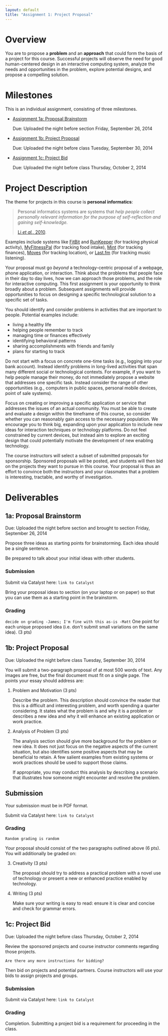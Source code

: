 ```yaml
---
layout: default
title: "Assignment 1: Project Proposal"
---
```


# Overview

You are to propose a __problem__ and an __approach__ that could form the basis of a project for this course.
Successful projects will observe the need for good human-centered design in an interactive computing system, 
analyze the needs and opportunities in the problem, explore potential designs, and propose a compelling solution.

# Milestones

This is an individual assignment, consisting of three milestones.

* [Assignment 1a: Proposal Brainstorm](#proposal_brainstorm)

  Due: Uploaded the night before section Friday, September 26, 2014
  
* [Assignment 1b: Project Proposal](#project_proposal)

  Due: Uploaded the night before class Tuesday, September 30, 2014
  
* [Assignment 1c: Project Bid](#project_bid)

  Due: Uploaded the night before class Thursday, October 2, 2014

# Project Description

The theme for projects in this course is __personal informatics__:

> Personal informatics systems are systems that _help people collect personally relevant information for the purpose of 
> self-reflection and gaining self-knowledge._
>
> [Li _et al._, 2010](http://www.personalinformatics.org/lab/model/).

Examples include systems like [FitBit](http://www.fitbit.com/) and [RunKeeper](http://www.runkeeper.com/) (for tracking physical activity), [MyFitnessPal](http://www.myfitnesspal.com/) (for tracking food intake), [Mint](http://www.mint.com/) (for tracking finances), [Moves](http://www.moves-app.com/) (for tracking location), or [Last.fm](http://www.last.fm) (for 
tracking music listening).

Your proposal must go _beyond_ a technology-centric proposal of a webpage, phone application, or interaction. Think about 
the problems that people face in their day to day lives, how we can approach those problems, and the role for interactive computing.
This first assignment is your opportunity to think broadly about a problem. Subsequent assignments will provide 
opportunities to focus on designing a specific technological solution to a specific set of tasks.

You should identify and consider problems in activities that are important to people. Potential examples include:

* living a healthy life
* helping people remember to track
* managing time or finances effectively
* identifying behavioral patterns
* sharing accomplishments with friends and family
* plans for starting to track

Do not start with a focus on concrete one-time tasks (e.g., logging into your bank account). Instead identify problems in 
long-lived activities that span many different social or technological contexts. For example, if you want to help people 
manage their money, do not immediately propose a website that addresses one specific task. Instead consider the range of
other opportunities (e.g., computers in public spaces, personal mobile devices, point of sale systems).

Focus on creating or improving a specific application or service that addresses the issues of an actual community. 
You must be able to create and evaluate a design within the timeframe of this course, so consider whether you 
can reasonably gain access to the necessary population. We encourage you to think big, expanding upon your application 
to include new ideas for interaction techniques or technology platforms. Do not feel constrained by current devices, 
but instead aim to explore an exciting design that could potentially motivate the development of new enabling technology.

The course instructors will select a subset of submitted proposals for sponsorship. Sponsored proposals will be posted,
and students will then bid on the projects they want to pursue in this course. Your proposal is thus an effort to 
convince both the instructors and your classmates that a problem is interesting, tractable, and worthy of investigation.

# Deliverables

<a name="proposal_brainstorm"></a>

## 1a: Proposal Brainstorm

Due: Uploaded the night before section and brought to section Friday, September 26, 2014

Propose three ideas as starting points for brainstorming. Each idea should be a single sentence. 

Be prepared to talk about your initial ideas with other students.

### Submission

Submit via Catalyst here: `link to Catalyst`

Bring your proposal ideas to section (on your laptop or on paper) so that you can use them as a starting point 
in the brainstorm.

### Grading

`decide on grading -James; I'm fine with this as-is -Matt`
One point for each unique proposed idea (i.e. don't submit small variations on the same idea). (3 pts)

<a name="project_proposal"></a>

## 1b: Project Proposal

Due: Uploaded the night before class Tuesday, September 30, 2014

You will submit a two-paragraph proposal of at most 500 words of text. Any images are free, but the final document must 
fit on a single page. The points your essay should address are:

1. Problem and Motivation (3 pts)

   Describe the problem. This description should convince the reader that this is a difficult and interesting problem, and worth 
   spending a quarter considering. It states what the problem is and why it is a problem or describes a new idea and why it 
   will enhance an existing application or work practice.

2. Analysis of Problem (3 pts)

   The analysis section should give more background for the problem or new idea. It does not just focus on the negative 
   aspects of the current situation, but also identifies some positive aspects that may be beneficial to retain. A few 
   salient examples from existing systems or work practices should be used to support those claims.
   
   If appropriate, you may conduct this analysis by describing a scenario that illustrates how someone might encounter and resolve the problem.

## Submission

Your submission must be in PDF format. 

Submit via Catalyst here: `link to Catalyst`

### Grading

`Random grading is random`

Your proposal should consist of the two paragraphs outlined above (6 pts). You will additionally be graded on:

3. Creativity (3 pts)

   The proposal should try to address a practical problem with a novel use of technology or present a new or enhanced practice enabled by technology.

4. Writing (3 pts)

   Make sure your writing is easy to read: ensure it is clear and concise and check for grammar errors.

<a name="project_bid"></a>

## 1c: Project Bid

Due: Uploaded the night before class Thursday, October 2, 2014

Review the sponsored projects and course instructor comments regarding those projects.

`Are there any more instructions for bidding?`

Then bid on projects and potential partners. Course instructors will use your bids to assign projects and groups. 

### Submission

Submit via Catalyst here: `link to Catalyst`

### Grading

Completion. Submitting a project bid is a requirement for proceeding in the class.
